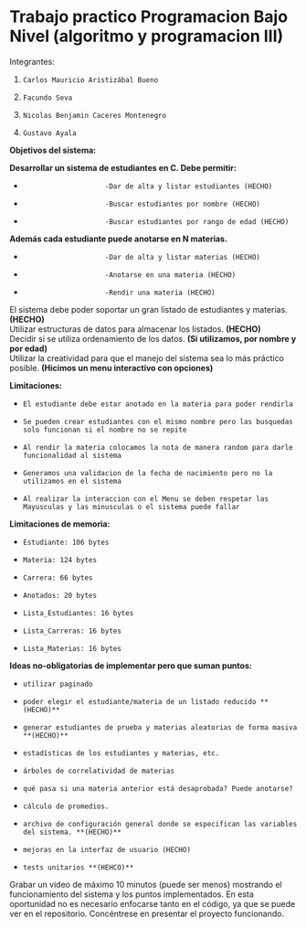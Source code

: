 # **Trabajo practico Programacion Bajo Nivel (algoritmo y programacion III)**


Integrantes:
1.     Carlos Mauricio Aristizábal Bueno
2.     Facundo Seva
3.     Nicolas Benjamin Caceres Montenegro
4.     Gustavo Ayala

**Objetivos del sistema:**

**Desarrollar un sistema de estudiantes en C. Debe permitir:**
*                         -Dar de alta y listar estudiantes (HECHO)
*                         -Buscar estudiantes por nombre (HECHO)
*                         -Buscar estudiantes por rango de edad (HECHO)


**Además cada estudiante puede anotarse en N materias.**
*                         -Dar de alta y listar materias (HECHO)
*                         -Anotarse en una materia (HECHO)
*                         -Rendir una materia (HECHO)

El sistema debe poder soportar un gran listado de estudiantes y materias. **(HECHO)** \
Utilizar estructuras de datos para almacenar los listados. **(HECHO)**\
Decidir si se utiliza ordenamiento de los datos. **(Si utilizamos, por nombre y por edad)**\
Utilizar la creatividad para que el manejo del sistema sea lo más práctico posible. **(Hicimos un menu interactivo con opciones)**

**Limitaciones:**
*     El estudiante debe estar anotado en la materia para poder rendirla
*     Se pueden crear estudiantes con el mismo nombre pero las busquedas solo funcionan si el nombre no se repite
*     Al rendir la materia colocamos la nota de manera random para darle funcionalidad al sistema
*     Generamos una validacion de la fecha de nacimiento pero no la utilizamos en el sistema
*     Al realizar la interaccion con el Menu se deben respetar las Mayusculas y las minusculas o el sistema puede fallar

**Limitaciones de memoria:**

*     Estudiante: 106 bytes
*     Materia: 124 bytes
*     Carrera: 66 bytes
*     Anotados: 20 bytes
*     Lista_Estudiantes: 16 bytes
*     Lista_Carreras: 16 bytes
*     Lista_Materias: 16 bytes

**Ideas no-obligatorias de implementar pero que suman puntos:**
*     utilizar paginado
*     poder elegir el estudiante/materia de un listado reducido **(HECHO)**
*     generar estudiantes de prueba y materias aleatorias de forma masiva **(HECHO)**
*     estadísticas de los estudiantes y materias, etc.
*     árboles de correlatividad de materias
*     qué pasa si una materia anterior está desaprobada? Puede anotarse?
*     cálculo de promedios.
*     archivo de configuración general donde se especifican las variables del sistema. **(HECHO)**
*     mejoras en la interfaz de usuario (HECHO)
*     tests unitarios **(HEHCO)**
    


Grabar un video de máximo 10 minutos (puede ser menos) mostrando el funcionamiento del sistema y los puntos implementados. 
En esta oportunidad no es necesario enfocarse tanto en el código, ya que se puede ver en el repositorio. 
Concéntrese en presentar el proyecto funcionando.